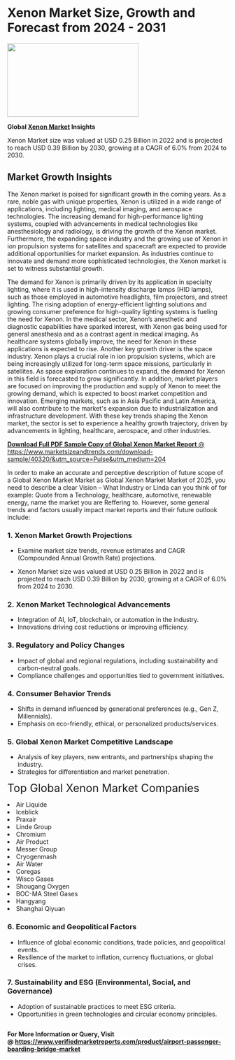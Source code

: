 <H1>Xenon Market Size, Growth and Forecast from 2024 - 2031</H1><img class="aligncenter size-medium wp-image-584254" src="https://thirdeyenews.in/wp-content/uploads/2024/09/Global-Market-Research-300x168.jpeg" alt="" width="300" height="168" /><p><strong>Global&nbsp;<a href="https://www.marketsizeandtrends.com/download-sample/40320/&amp;utm_source=Pulse&amp;utm_medium=204">Xenon Market</a> Insights</strong></p><p>Xenon Market size was valued at USD 0.25 Billion in 2022 and is projected to reach USD 0.39 Billion by 2030, growing at a CAGR of 6.0% from 2024 to 2030.</p><p><h2>Market Growth Insights</h2> <p>The Xenon market is poised for significant growth in the coming years. As a rare, noble gas with unique properties, Xenon is utilized in a wide range of applications, including lighting, medical imaging, and aerospace technologies. The increasing demand for high-performance lighting systems, coupled with advancements in medical technologies like anesthesiology and radiology, is driving the growth of the Xenon market. Furthermore, the expanding space industry and the growing use of Xenon in ion propulsion systems for satellites and spacecraft are expected to provide additional opportunities for market expansion. As industries continue to innovate and demand more sophisticated technologies, the Xenon market is set to witness substantial growth. <a href="#"></a></p> <p>The demand for Xenon is primarily driven by its application in specialty lighting, where it is used in high-intensity discharge lamps (HID lamps), such as those employed in automotive headlights, film projectors, and street lighting. The rising adoption of energy-efficient lighting solutions and growing consumer preference for high-quality lighting systems is fueling the need for Xenon. In the medical sector, Xenon’s anesthetic and diagnostic capabilities have sparked interest, with Xenon gas being used for general anesthesia and as a contrast agent in medical imaging. As healthcare systems globally improve, the need for Xenon in these applications is expected to rise. Another key growth driver is the space industry. Xenon plays a crucial role in ion propulsion systems, which are being increasingly utilized for long-term space missions, particularly in satellites. As space exploration continues to expand, the demand for Xenon in this field is forecasted to grow significantly. In addition, market players are focused on improving the production and supply of Xenon to meet the growing demand, which is expected to boost market competition and innovation. Emerging markets, such as in Asia Pacific and Latin America, will also contribute to the market's expansion due to industrialization and infrastructure development. With these key trends shaping the Xenon market, the sector is set to experience a healthy growth trajectory, driven by advancements in lighting, healthcare, aerospace, and other industries. <a href="#"></p><p><span class=""><strong>Download Full PDF Sample Copy of Global Xenon Market Report</strong> @ <a href="https://www.marketsizeandtrends.com/download-sample/40320/&amp;utm_source=Pulse&amp;utm_medium=204" target="_blank">https://www.marketsizeandtrends.com/download-sample/40320/&amp;utm_source=Pulse&amp;utm_medium=204</a></span></p><p>In order to make an accurate and perceptive description of future scope of a Global&nbsp;Xenon Market Market as Global&nbsp;Xenon Market Market of 2025, you need to describe a clear Vision &ndash; What Industry or Linda can you think of for example: Quote from a Technology, healthcare, automotive, renewable energy, name the market you are Reffering to. However, some general trends and factors usually impact market reports and their future outlook include:</p><h3>1.&nbsp;<strong>Xenon Market Growth Projections</strong></h3><ul><li>Examine market size trends, revenue estimates and CAGR (Compounded Annual Growth Rate) projections.</li><li><p>Xenon Market size was valued at USD 0.25 Billion in 2022 and is projected to reach USD 0.39 Billion by 2030, growing at a CAGR of 6.0% from 2024 to 2030.</p></li></ul><h3>2.&nbsp;<strong>Xenon Market Technological Advancements</strong></h3><ul><li>Integration of AI, IoT, blockchain, or automation in the industry.</li><li>Innovations driving cost reductions or improving efficiency.</li></ul><h3>3.&nbsp;<strong>Regulatory and Policy Changes</strong></h3><ul><li>Impact of global and regional regulations, including sustainability and carbon-neutral goals.</li><li>Compliance challenges and opportunities tied to government initiatives.</li></ul><h3>4.&nbsp;<strong>Consumer Behavior Trends</strong></h3><ul><li>Shifts in demand influenced by generational preferences (e.g., Gen Z, Millennials).</li><li>Emphasis on eco-friendly, ethical, or personalized products/services.</li></ul><h3>5.&nbsp;<strong>Global Xenon Market Competitive Landscape</strong></h3><ul><li>Analysis of key players, new entrants, and partnerships shaping the industry.</li><li>Strategies for differentiation and market penetration.</li></ul><p data-pm-slice="1 1 []"><span style="color: inherit; font-family: inherit; font-size: 25px;">Top Global Xenon Market Companies</span></p><div class="" data-test-id=""><p><li>Air Liquide</li><li> Iceblick</li><li> Praxair</li><li> Linde Group</li><li> Chromium</li><li> Air Product</li><li> Messer Group</li><li> Cryogenmash</li><li> Air Water</li><li> Coregas</li><li> Wisco Gases</li><li> Shougang Oxygen</li><li> BOC-MA Steel Gases</li><li> Hangyang</li><li> Shanghai Qiyuan</li></p></div><h3>6.&nbsp;<strong>Economic and Geopolitical Factors</strong></h3><ul><li>Influence of global economic conditions, trade policies, and geopolitical events.</li><li>Resilience of the market to inflation, currency fluctuations, or global crises.</li></ul><h3>7.&nbsp;<strong>Sustainability and ESG (Environmental, Social, and Governance)</strong></h3><ul><li>Adoption of sustainable practices to meet ESG criteria.</li><li>Opportunities in green technologies and circular economy principles.</li></ul><h2><strong style="font-size: 14px;">For More Information or Query, Visit @&nbsp;</strong><a style="background-color: #ffffff; font-size: 14px;" href="https://www.marketsizeandtrends.com/report/xenon-market/" target="_blank">https://www.verifiedmarketreports.com/product/airport-passenger-boarding-bridge-market</a></h2>
